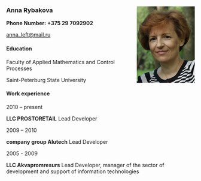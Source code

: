 ### Anna Rybakova   <img align="right" src="foto.jpg">

**Phone Number: +375 29 7092902**

[anna_left@mail.ru](mailto:anna_left@mail.ru)

 


#### Education ####

Faculty of Applied Mathematics and Control Processes

Saint-Peterburg State University

 

#### Work experience ####

2010 – present

**LLC PROSTORETAIL** Lead Developer

2009 – 2010

**company group Alutech** Lead Developer

2005 - 2009

**LLC Akvapromresurs** Lead Developer, manager of the sector of development and support of information technologies

 